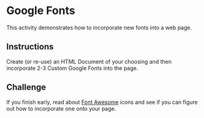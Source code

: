# Google Fonts

This activity demonstrates how to incorporate new fonts into a web page.

## Instructions

Create (or re-use) an HTML Document of your choosing and then incorporate 2-3 Custom Google Fonts into the page. 

## Challenge

If you finish early, read about [Font Awesome](https://fontawesome.com/) icons and see if you can figure out how to incorporate one onto your page. 
